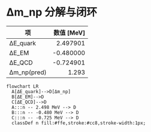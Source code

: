 # Δm_np 分解与闭环

| 项 | 数值 [MeV] |
| --- | ---: |
| ΔE_quark | 2.497901 |
| ΔE_EM | -0.480000 |
| ΔE_QCD | -0.724901 |
| Δm_np(pred) | 1.293 |

```mermaid
flowchart LR
  A[ΔE_quark]-->D[Δm_np]
  B[ΔE_EM]-->D
  C[ΔE_QCD]-->D
  A:::n -- 2.498 MeV --> D
  B:::n -- -0.480 MeV --> D
  C:::n -- -0.725 MeV --> D
  classDef n fill:#ffe,stroke:#cc8,stroke-width:1px;
```
